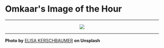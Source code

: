 # Omkaar's Image of the Hour

---

<div align="center">

<a href="https://unsplash.com/photos/waves-gently-roll-in-the-ocean-rrbIdRwFtes">
  <img src="https://images.unsplash.com/photo-1754384078097-151de4e3f06b?crop=entropy&cs=tinysrgb&fit=max&fm=jpg&ixid=M3w3NjA2Nzh8MHwxfHJhbmRvbXx8fHx8fHx8fDE3NTUzMjc2MDB8&ixlib=rb-4.1.0&q=80&w=1080" style="max-width:100%; height:auto;">
</a>



</div>

---

**Photo by** [ELISA KERSCHBAUMER](https://unsplash.com/@__elisa__) **on Unsplash**
